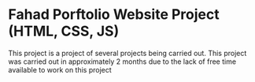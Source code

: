 # Fahad Porftolio Website Project (HTML, CSS, JS)
This project is a project of several projects being carried out. This project was carried out in approximately 2 months due to the lack of free time available to work on this project
